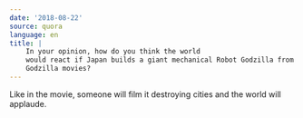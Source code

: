 ```yaml
---
date: '2018-08-22'
source: quora
language: en
title: |
    In your opinion, how do you think the world
    would react if Japan builds a giant mechanical Robot Godzilla from
    Godzilla movies?
---
```


Like in the movie, someone will film it destroying cities and the world
will applaude.
